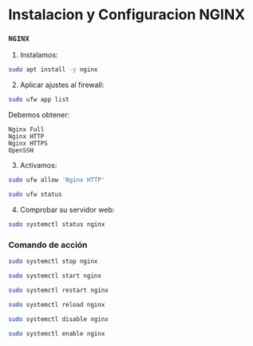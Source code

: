 # Instalacion y Configuracion NGINX

### **`NGINX`**

1. Instalamos:

```bash
sudo apt install -y nginx
```

2. Aplicar ajustes al firewall:

```bash
sudo ufw app list
```

Debemos obtener:

```
Nginx Full
Nginx HTTP
Nginx HTTPS
OpenSSH
```

3. Activamos:

```bash
sudo ufw allow 'Nginx HTTP'

sudo ufw status
```

4. Comprobar su servidor web:

```bash
sudo systemctl status nginx
```

### Comando de acción

```bash
sudo systemctl stop nginx

sudo systemctl start nginx

sudo systemctl restart nginx

sudo systemctl reload nginx

sudo systemctl disable nginx

sudo systemctl enable nginx
```

